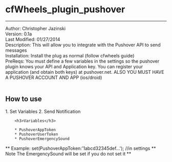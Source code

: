 <h1>cfWheels_plugin_pushover</h1>
<hr />

Author: Christopher Jazinski <br />
Version: 0.1a <br />
Last Modified: 01/27/2014 <br />
Description: This will allow you to integrate with the Pushover API to send messages
<br />
Installation: Install the plug as normal (follow cfwheels guide)<br />
PreReqs: You must define a few variables in the settings so the pushover plugin
knows your API and Application key. You can register your application (and obtain both keys) at pushover.net. ALSO YOU MUST HAVE A PUSHOVER ACCOUNT AND APP (ios/droid)
<br /> <br />
        <h2>How to use</h2>
         1. Set Variables
         2. Send Notification

        <h3>Variables</h3>
        
        * PushoverAppToken
        * PushoverUserToken
        * PushoverEmergencySound
        
** Example: set(PushoverAppToken:'1abcd32345def...'); //in settings
** Note The EmergencySound will be set if you do not set it **
